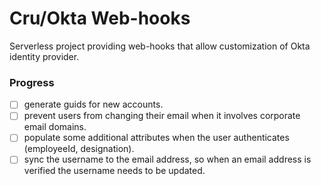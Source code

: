 # Cru/Okta Web-hooks
Serverless project providing web-hooks that allow customization of Okta identity provider.

### Progress
- [ ] generate guids for new accounts.
- [ ] prevent users from changing their email when it involves corporate email domains.
- [ ] populate some additional attributes when the user authenticates (employeeId, designation).
- [ ] sync the username to the email address, so when an email address is verified the username needs to be updated.
